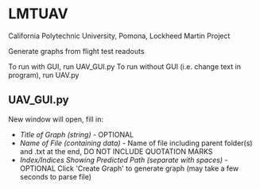 # LMTUAV
California Polytechnic University, Pomona, Lockheed Martin Project

Generate graphs from flight test readouts

To run with GUI, run UAV_GUI.py
To run without GUI (i.e. change text in program), run UAV.py

## UAV_GUI.py
New window will open, fill in:
- *Title of Graph (string)* - OPTIONAL
- *Name of File (containing data)* - Name of file including parent folder(s) and .txt at the end, DO NOT INCLUDE QUOTATION MARKS
- *Index/Indices Showing Predicted Path (separate with spaces)* - OPTIONAL
Click 'Create Graph' to generate graph (may take a few seconds to parse file)
